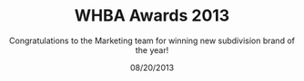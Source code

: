 ---
date: 08/20/2013
title: WHBA Awards 2013
subtitle: Congratulations to the Marketing team for winning new subdivision brand of the year!
category: archive
---